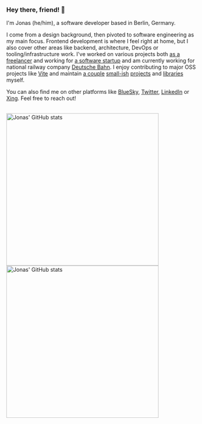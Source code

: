 ### Hey there, friend! 👋

I'm Jonas (he/him), a software developer based in Berlin, Germany.

I come from a design background, then pivoted to software engineering as my main focus. Frontend development is where I feel right at home, but I also cover other areas like backend, architecture, DevOps or tooling/infrastructure work. I've worked on various projects both [as a freelancer](https://helmerskuske.team) and working for [a software startup](https://www.msvhsoftware.de/) and am currently working for national railway company [Deutsche Bahn](https://www.dbsystel.de/dbsystel). I enjoy contributing to major OSS projects like [Vite](https://github.com/vitejs/vite) and maintain [a couple](https://github.com/jonaskuske/smoothscroll-anchor-polyfill) [small-ish](https://github.com/johannschopplich/kirbyup) [projects](https://github.com/kognise/water.css) and [libraries](https://github.com/jonaskuske/favicon-mode-switcher) myself.

You can also find me on other platforms like [BlueSky](https://bsky.app/profile/jonaskuske.com), [Twitter](https://twitter.com/JonasKuske), [LinkedIn](https://www.linkedin.com/in/jonaskuske) or [Xing](https://www.xing.com/profile/Jonas_Kuske). Feel free to reach out!

<br>

<a href="https://github-readme-stats.vercel.app/api?username=jonaskuske&count_private=true&show_icons=true&include_all_commits=true#gh-light-mode-only">
<img width="400" alt="Jonas' GitHub stats" src="https://github-readme-stats.vercel.app/api?username=jonaskuske&count_private=true&show_icons=true&include_all_commits=true#gh-light-mode-only">
</a>

<a href="https://github-readme-stats.vercel.app/api?username=jonaskuske&count_private=true&show_icons=true&include_all_commits=true&theme=github_dark#gh-dark-mode-only">
<img width="400" alt="Jonas' GitHub stats" src="https://github-readme-stats.vercel.app/api?username=jonaskuske&count_private=true&show_icons=true&include_all_commits=true&theme=github_dark#gh-dark-mode-only">
</a>
